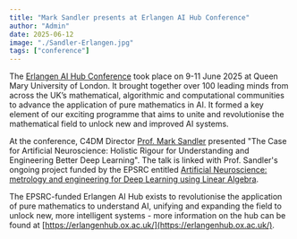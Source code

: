 ```yaml
---
title: "Mark Sandler presents at Erlangen AI Hub Conference"
author: "Admin"
date: 2025-06-12
image: "./Sandler-Erlangen.jpg"
tags: ["conference"]
---
```


<p></p>

The [Erlangen AI Hub Conference](https://erlangenhub.ox.ac.uk/hubs-major-conference-brings-together-leading-minds-at-the-intersection-of-mathematics-and-ai/) took place on 9-11 June 2025 at Queen Mary University of London. It brought together over 100 leading minds from across the UK’s mathematical, algorithmic and computational communities to advance the application of pure mathematics in AI. It formed a key element of our exciting programme that aims to unite and revolutionise the mathematical field to unlock new and improved AI systems.

At the conference, C4DM Director [Prof. Mark Sandler](https://www.qmul.ac.uk/eecs/people/profiles/sandlermark.html) presented "The Case for Artificial Neuroscience: Holistic Rigour for Understanding and Engineering Better Deep Learning". The talk is linked with Prof. Sandler's ongoing project funded by the EPSRC entitled [Artificial Neuroscience: metrology and engineering for Deep Learning using Linear Algebra](https://gtr.ukri.org/projects?ref=EP%2FZ535448%2F1).

The EPSRC-funded Erlangen AI Hub exists to revolutionise the application of pure mathematics to understand AI, unifying and expanding the field to unlock new, more intelligent systems - more information on the hub can be found at [https://erlangenhub.ox.ac.uk/](https://erlangenhub.ox.ac.uk/).
